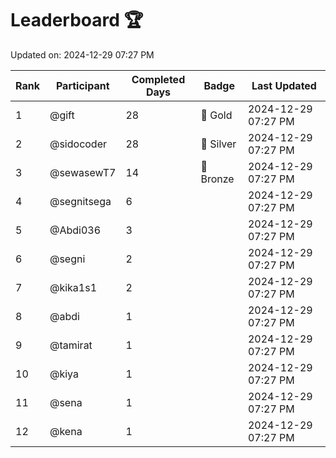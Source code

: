 # Leaderboard 🏆

Updated on: 2024-12-29 07:27 PM

| Rank | Participant       | Completed Days | Badge      | Last Updated         |
|------|-------------------|----------------|------------|----------------------|
| 1    | @gift             | 28             | 🏅 Gold     | 2024-12-29 07:27 PM |
| 2    | @sidocoder        | 28             | 🥈 Silver   | 2024-12-29 07:27 PM |
| 3    | @sewasewT7        | 14             | 🥉 Bronze   | 2024-12-29 07:27 PM |
| 4    | @segnitsega       | 6              |            | 2024-12-29 07:27 PM |
| 5    | @Abdi036          | 3              |            | 2024-12-29 07:27 PM |
| 6    | @segni            | 2              |            | 2024-12-29 07:27 PM |
| 7    | @kika1s1          | 2              |            | 2024-12-29 07:27 PM |
| 8    | @abdi             | 1              |            | 2024-12-29 07:27 PM |
| 9    | @tamirat          | 1              |            | 2024-12-29 07:27 PM |
| 10   | @kiya             | 1              |            | 2024-12-29 07:27 PM |
| 11   | @sena             | 1              |            | 2024-12-29 07:27 PM |
| 12   | @kena             | 1              |            | 2024-12-29 07:27 PM |
